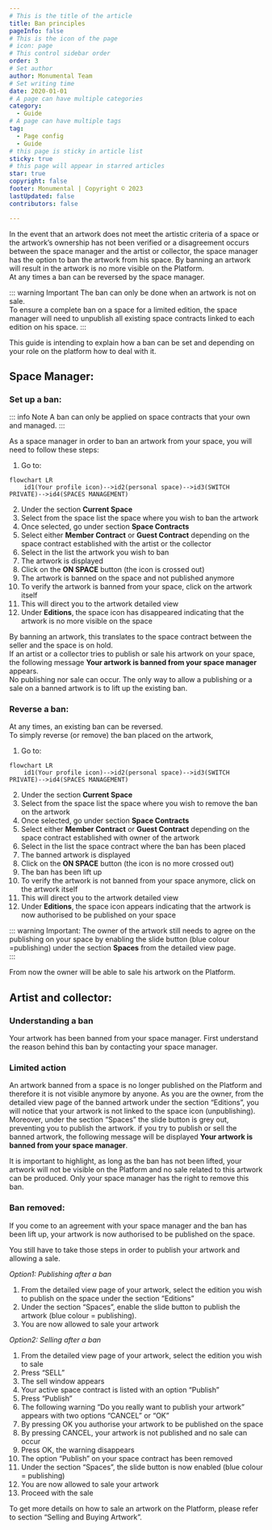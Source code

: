 ```yaml
---
# This is the title of the article
title: Ban principles
pageInfo: false
# This is the icon of the page
# icon: page
# This control sidebar order
order: 3
# Set author
author: Monumental Team     
# Set writing time
date: 2020-01-01
# A page can have multiple categories
category:
  - Guide
# A page can have multiple tags
tag:
  - Page config
  - Guide
# this page is sticky in article list
sticky: true
# this page will appear in starred articles
star: true
copyright: false
footer: Monumental | Copyright © 2023
lastUpdated: false
contributors: false

---
```

In the event that an artwork does not meet the artistic criteria of a space or the artwork’s ownership has not been verified or a disagreement occurs between the space manager and the artist or collector, the space manager has the option to ban the artwork from his space. By banning an artwork will result in the artwork is no more visible on the Platform. 
<br>
At any times a ban can be reversed by the space manager.

::: warning Important
The ban can only be done when an artwork is not on sale. 
<br>
To ensure a complete ban on a space for a limited edition, the space manager will need to unpublish all existing space contracts linked to each edition on his space.
:::

This guide is intending to explain how a ban can be set and depending on your role on the platform how to deal with it.

## Space Manager:

### Set up a ban:

::: info Note
A ban can only be applied on space contracts that your own and managed.
:::

As a space manager in order to ban an artwork from your space, you will need to follow these steps:
1.	Go to:
```mermaid
flowchart LR
    id1(Your profile icon)-->id2(personal space)-->id3(SWITCH PRIVATE)-->id4(SPACES MANAGEMENT)
```
2. Under the section **Current Space**
3. Select from the space list the space where you wish to ban the artwork
4. Once selected, go under section **Space Contracts**
5. Select either **Member Contract** or **Guest Contract** depending on the space contract established with the artist or the collector
6. Select in the list the artwork you wish to ban
7. The artwork is displayed
8. Click on the **ON SPACE** button (the icon is crossed out)
9. The artwork is banned on the space and not published anymore 
10. To verify the artwork is banned from your space, click on the artwork itself
11. This will direct you to the artwork detailed view
12. Under **Editions**, the space icon has disappeared indicating that the artwork is no more visible on the space


By banning an artwork, this translates to the space contract between the seller and the space is on hold.
<br>
If an artist or a collector tries to publish or sale his artwork on your space, the following message **Your artwork is banned from your space manager** appears. <br>
No publishing nor sale can occur. The only way to allow a publishing or a sale on a banned artwork is to lift up the existing ban.

### Reverse a ban:

At any times, an existing ban can be reversed. 
<br>
To simply reverse (or remove) the ban placed on the artwork, 

1. Go to:

```mermaid
flowchart LR
    id1(Your profile icon)-->id2(personal space)-->id3(SWITCH PRIVATE)-->id4(SPACES MANAGEMENT)
```

2. Under the section **Current Space**
3. Select from the space list the space where you wish to remove the ban on the artwork
4. Once selected, go under section **Space Contracts**
5. Select either **Member Contract** or **Guest Contract** depending on the space contract established with owner of the artwork
6. Select in the list the space contract where the ban has been placed
7. The banned artwork is displayed
8. Click on the **ON SPACE** button (the icon is no more crossed out)
9. The ban has been lift up
10. To verify the artwork is not banned from your space anymore, click on the artwork itself
11. This will direct you to the artwork detailed view
12. Under **Editions**, the space icon appears indicating that the artwork is now authorised to be published on your space

::: warning Important:
The owner of the artwork still needs to agree on the publishing on your space by enabling the slide button (blue colour =publishing)  under the section **Spaces** from the detailed view page. <br>
:::

From now the owner will be able to sale his artwork on the Platform.

## Artist and collector:

### Understanding a ban

Your artwork has been banned from your space manager. First understand the reason behind this ban by contacting your space manager. 


### Limited action
An artwork banned from a space is no longer published on the Platform and therefore it is not visible anymore by anyone.
As you are the owner, from the detailed view page of the banned artwork under the section “Editions”, you will notice that your artwork is not linked to the space icon (unpublishing). Moreover, under the section “Spaces” the slide button is grey out, preventing you to publish the artwork.
if you try to publish or sell the banned artwork, the following message will be displayed 
**Your artwork is banned from your space manager**.

It is important to highlight, as long as the ban has not been lifted, your artwork will not be visible on the Platform and no sale related to this artwork can be produced.
Only your space manager has the right to remove this ban.

### Ban removed:

If you come to an agreement with your space manager and the ban has been lift up, your artwork is now authorised to be published on the space.

You still have to take those steps in order to publish your artwork and allowing a sale.

_Option1: Publishing after a ban_

1. From the detailed view page of your artwork, select the edition you wish to publish on the space under the section “Editions”
2. Under the section “Spaces”, enable the slide button to publish the artwork (blue colour = publishing).
3. You are now allowed to sale your artwork
 
_Option2: Selling after a ban_

1. From the detailed view page of your artwork, select the edition you wish to sale
2. Press “SELL” 
3. The sell window appears 
4. Your active space contract is listed with an option “Publish”
5. Press “Publish”
6. The following warning “Do you really want to publish your artwork” appears with two options “CANCEL” or “OK”
7. By pressing OK you authorise your artwork to be published on the space
8. By pressing CANCEL, your artwork is not published and no sale can occur
9. Press OK, the warning disappears
10. The option “Publish” on your space contract has been removed
11. Under the section “Spaces”, the slide button is now enabled (blue colour = publishing) 
12. You are now allowed to sale your artwork
13. Proceed with the sale

To get more details on how to sale an artwork on the Platform, please refer to section “Selling and Buying Artwork”.
